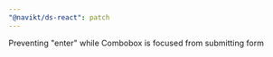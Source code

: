 ```yaml
---
"@navikt/ds-react": patch
---
```


Preventing "enter" while Combobox is focused from submitting form
